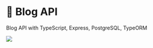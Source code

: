 # 💫 Blog API
Blog API with TypeScript, Express, PostgreSQL, TypeORM

<img src="https://i.postimg.cc/KzLzRwZN/Untitled-1.png"></img>
